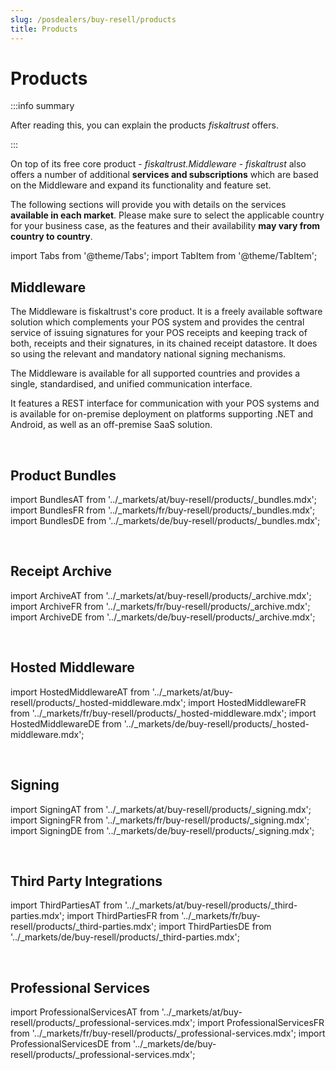```yaml
---
slug: /posdealers/buy-resell/products
title: Products
---
```

# Products

:::info summary

After reading this, you can explain the products _fiskaltrust_ offers.

:::

On top of its free core product - *fiskaltrust.Middleware* - *fiskaltrust* also offers a number of additional **services and subscriptions** which are based on the Middleware and expand its functionality and feature set.

The following sections will provide you with details on the services **available in each market**. Please make sure to select the applicable country for your business case, as the features and their availability **may vary from country to country**.



import Tabs from '@theme/Tabs';
import TabItem from '@theme/TabItem';


## Middleware

The Middleware is fiskaltrust's core product. It is a freely available software solution which complements your POS system and provides the central service of issuing signatures for your POS receipts and keeping track of both, receipts and their signatures, in its chained receipt datastore. It does so using the relevant and mandatory national signing mechanisms.

The Middleware is available for all supported countries and provides a single, standardised, and unified communication interface.

It features a REST interface for communication with your POS systems and is available for on-premise deployment on platforms supporting .NET and Android, as well as an off-premise SaaS solution.

<br />

## Product Bundles

import BundlesAT from '../_markets/at/buy-resell/products/_bundles.mdx';
import BundlesFR from '../_markets/fr/buy-resell/products/_bundles.mdx';
import BundlesDE from '../_markets/de/buy-resell/products/_bundles.mdx';

<Tabs groupId="market">

  <TabItem value="AT" label="Austria">
    <BundlesAT />
  </TabItem>

  <TabItem value="FR" label="France">
    <BundlesFR />
  </TabItem>

  <TabItem value="DE" label="Germany">
    <BundlesDE />
  </TabItem>

</Tabs>
<br />


## Receipt Archive

import ArchiveAT from '../_markets/at/buy-resell/products/_archive.mdx';
import ArchiveFR from '../_markets/fr/buy-resell/products/_archive.mdx';
import ArchiveDE from '../_markets/de/buy-resell/products/_archive.mdx';

<Tabs groupId="market">

  <TabItem value="AT" label="Austria">
    <ArchiveAT />
  </TabItem>

  <TabItem value="FR" label="France">
    <ArchiveFR />
  </TabItem>

  <TabItem value="DE" label="Germany">
    <ArchiveDE />
  </TabItem>

</Tabs>
<br />


## Hosted Middleware

import HostedMiddlewareAT from '../_markets/at/buy-resell/products/_hosted-middleware.mdx';
import HostedMiddlewareFR from '../_markets/fr/buy-resell/products/_hosted-middleware.mdx';
import HostedMiddlewareDE from '../_markets/de/buy-resell/products/_hosted-middleware.mdx';

<Tabs groupId="market">

  <TabItem value="AT" label="Austria">
    <HostedMiddlewareAT />
  </TabItem>

  <TabItem value="FR" label="France">
    <HostedMiddlewareFR />
  </TabItem>

  <TabItem value="DE" label="Germany">
    <HostedMiddlewareDE />
  </TabItem>

</Tabs>
<br />


## Signing

import SigningAT from '../_markets/at/buy-resell/products/_signing.mdx';
import SigningFR from '../_markets/fr/buy-resell/products/_signing.mdx';
import SigningDE from '../_markets/de/buy-resell/products/_signing.mdx';

<Tabs groupId="market">

  <TabItem value="AT" label="Austria">
    <SigningAT />
  </TabItem>

  <TabItem value="FR" label="France">
    <SigningFR />
  </TabItem>

  <TabItem value="DE" label="Germany">
    <SigningDE />
  </TabItem>

</Tabs>
<br />


## Third Party Integrations

import ThirdPartiesAT from '../_markets/at/buy-resell/products/_third-parties.mdx';
import ThirdPartiesFR from '../_markets/fr/buy-resell/products/_third-parties.mdx';
import ThirdPartiesDE from '../_markets/de/buy-resell/products/_third-parties.mdx';

<Tabs groupId="market">

  <TabItem value="AT" label="Austria">
    <ThirdPartiesAT />
  </TabItem>

  <TabItem value="FR" label="France">
    <ThirdPartiesFR />
  </TabItem>

  <TabItem value="DE" label="Germany">
    <ThirdPartiesDE />
  </TabItem>

</Tabs>
<br />


## Professional Services

import ProfessionalServicesAT from '../_markets/at/buy-resell/products/_professional-services.mdx';
import ProfessionalServicesFR from '../_markets/fr/buy-resell/products/_professional-services.mdx';
import ProfessionalServicesDE from '../_markets/de/buy-resell/products/_professional-services.mdx';

<Tabs groupId="market">

  <TabItem value="AT" label="Austria">
    <ProfessionalServicesAT />
  </TabItem>

  <TabItem value="FR" label="France">
    <ProfessionalServicesFR />
  </TabItem>

  <TabItem value="DE" label="Germany">
    <ProfessionalServicesDE />
  </TabItem>

</Tabs>